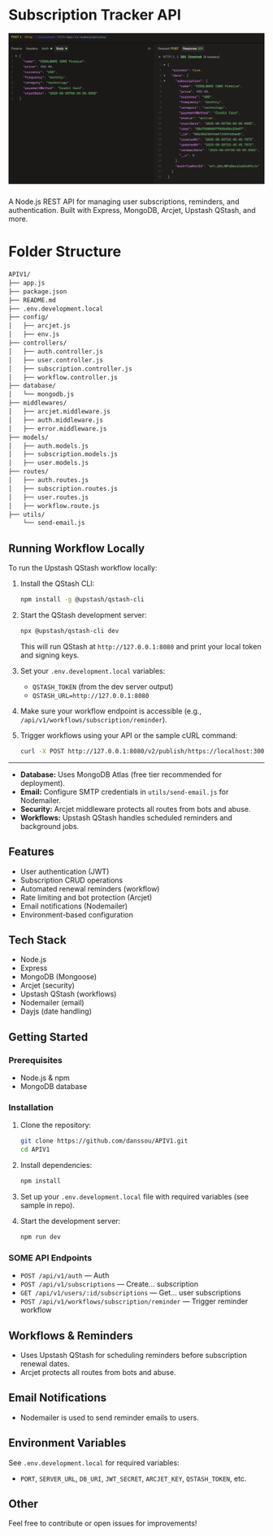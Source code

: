 # Subscription Tracker API

![Project Cover](./utils/cover.png)


#####


A Node.js REST API for managing user subscriptions, reminders, and authentication. Built with Express, MongoDB, Arcjet, Upstash QStash, and more.

# Folder Structure

```bash
APIV1/
├── app.js
├── package.json
├── README.md
├── .env.development.local
├── config/
│   ├── arcjet.js
│   ├── env.js
├── controllers/
│   ├── auth.controller.js
│   ├── user.controller.js
│   ├── subscription.controller.js
│   ├── workflow.controller.js
├── database/
│   └── mongodb.js
├── middlewares/
│   ├── arcjet.middleware.js
│   ├── auth.middleware.js
│   ├── error.middleware.js
├── models/
│   ├── auth.models.js
│   ├── subscription.models.js
│   ├── user.models.js
├── routes/
│   ├── auth.routes.js
│   ├── subscription.routes.js
│   ├── user.routes.js
│   ├── workflow.route.js
├── utils/
    └── send-email.js

```


## Running Workflow Locally

To run the Upstash QStash workflow locally:

1. Install the QStash CLI:
   ```bash
   npm install -g @upstash/qstash-cli
   ```

2. Start the QStash development server:
   ```bash
   npx @upstash/qstash-cli dev
   ```
   This will run QStash at `http://127.0.0.1:8080` and print your local token and signing keys.

3. Set your `.env.development.local` variables:
   - `QSTASH_TOKEN` (from the dev server output)
   - `QSTASH_URL=http://127.0.0.1:8080`

4. Make sure your workflow endpoint is accessible (e.g., `/api/v1/workflows/subscription/reminder`).

5. Trigger workflows using your API or the sample cURL command:
   ```bash
   curl -X POST http://127.0.0.1:8080/v2/publish/https://localhost:3000/api/v1/workflows/subscription/reminder -H "Authorization: Bearer <QSTASH_TOKEN>" -d '{"subscriptionID":"your_id_here"}'
   ```

---

- **Database:** Uses MongoDB Atlas (free tier recommended for deployment).
- **Email:** Configure SMTP credentials in `utils/send-email.js` for Nodemailer.
- **Security:** Arcjet middleware protects all routes from bots and abuse.
- **Workflows:** Upstash QStash handles scheduled reminders and background jobs.





## Features

- User authentication (JWT)
- Subscription CRUD operations
- Automated renewal reminders (workflow)
- Rate limiting and bot protection (Arcjet)
- Email notifications (Nodemailer)
- Environment-based configuration

## Tech Stack

- Node.js
- Express
- MongoDB (Mongoose)
- Arcjet (security)
- Upstash QStash (workflows)
- Nodemailer (email)
- Dayjs (date handling)

## Getting Started

### Prerequisites

- Node.js & npm
- MongoDB database

### Installation

1. Clone the repository:

   ```sh
   git clone https://github.com/danssou/APIV1.git
   cd APIV1
   ```

2. Install dependencies:

   ```sh
   npm install
   ```

3. Set up your `.env.development.local` file with required variables (see sample in repo).

4. Start the development server:

   ```sh
   npm run dev
   ```

### SOME API Endpoints

- `POST /api/v1/auth` — Auth
- `POST /api/v1/subscriptions` — Create... subscription
- `GET /api/v1/users/:id/subscriptions` — Get... user subscriptions
- `POST /api/v1/workflows/subscription/reminder` — Trigger reminder workflow

## Workflows & Reminders

- Uses Upstash QStash for scheduling reminders before subscription renewal dates.
- Arcjet protects all routes from bots and abuse.

## Email Notifications

- Nodemailer is used to send reminder emails to users.

## Environment Variables

See `.env.development.local` for required variables:

- `PORT`, `SERVER_URL`, `DB_URI`, `JWT_SECRET`, `ARCJET_KEY`, `QSTASH_TOKEN`, etc.

## Other

Feel free to contribute or open issues for improvements!
